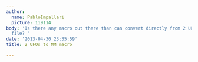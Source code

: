 ```yaml
---
author:
  name: PabloImpallari
  picture: 119114
body: 'Is there any macro out there than can convert directly from 2 UFOs to a MM
  file? '
date: '2013-04-30 23:35:59'
title: 2 UFOs to MM macro

---
```

